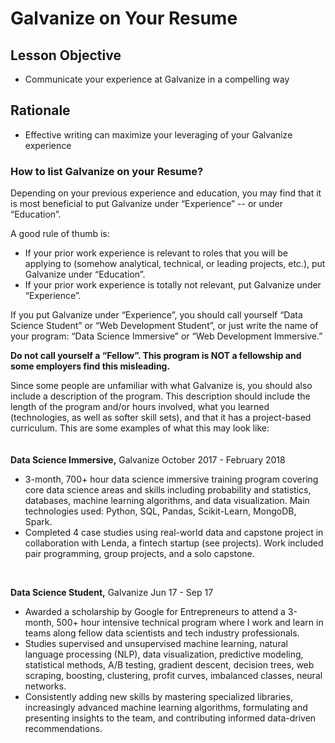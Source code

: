 # Galvanize on Your Resume

## Lesson Objective
- Communicate your experience at Galvanize in a compelling way

## Rationale
- Effective writing can maximize your leveraging of your Galvanize experience

### How to list Galvanize on your Resume?

Depending on your previous experience and education, you may find that it is most beneficial to put Galvanize under “Experience” -- or under “Education”.

A good rule of thumb is:
- If your prior work experience is relevant to roles that you will be applying to (somehow analytical, technical, or leading projects, etc.), put Galvanize under “Education”.
- If your prior work experience is totally not relevant, put Galvanize under “Experience”.

If you put Galvanize under “Experience”, you should call yourself “Data Science Student” or “Web Development Student”, or just write the name of your program: “Data Science Immersive” or “Web Development Immersive.”
<br>

**Do not call yourself a “Fellow”. This program is NOT a fellowship and some employers find this misleading.**
<br>

Since some people are unfamiliar with what Galvanize is, you should also include a description of the program. This description should include the length of the program and/or hours involved, what you learned (technologies, as well as softer skill sets), and that it has a project-based curriculum. This are some examples of what this may look like:
<br>
<br>
<br>
**Data Science Immersive,** Galvanize			October 2017 - February 2018
* 3-month, 700+ hour data science immersive training program covering core data science areas and skills including probability and statistics, databases, machine learning algorithms, and data visualization. Main technologies used: Python, SQL, Pandas, Scikit-Learn, MongoDB, Spark.
* Completed 4 case studies using real-world data and capstone project in collaboration with Lenda, a fintech startup (see projects). Work included pair programming, group projects, and a solo capstone.
<br>

**Data Science Student,** Galvanize						Jun 17 - Sep 17
* Awarded a scholarship by Google for Entrepreneurs to attend a 3-month, 500+ hour intensive technical program where I work and learn in teams along fellow data scientists and tech industry professionals.
* Studies supervised and unsupervised machine learning, natural language processing (NLP), data visualization, predictive modeling, statistical methods, A/B testing, gradient descent, decision trees, web scraping, boosting, clustering, profit curves, imbalanced classes, neural networks.
* Consistently adding new skills by mastering specialized libraries, increasingly advanced machine learning algorithms, formulating and presenting insights to the team, and contributing informed data-driven recommendations.
